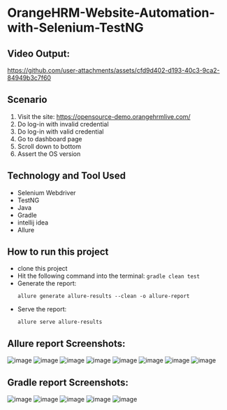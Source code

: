 # OrangeHRM-Website-Automation-with-Selenium-TestNG

## Video Output:

https://github.com/user-attachments/assets/cfd9d402-d193-40c3-9ca2-84949b3c7f60

## Scenario
1. Visit the site: https://opensource-demo.orangehrmlive.com/ 
2. Do log-in with invalid credential
3. Do log-in with valid credential
4. Go to dashboard page
5. Scroll down to bottom
6. Assert the OS version

## Technology and Tool Used
- Selenium Webdriver
- TestNG
- Java
- Gradle
- intellij idea 
- Allure

## How to run this project
- clone this project
- Hit the following command into the terminal:
  ```gradle clean test```
- Generate the report:
  ```
  allure generate allure-results --clean -o allure-report
  ```
- Serve the report:
  ```
  allure serve allure-results
  ```     

## Allure report Screenshots:
![image](https://github.com/zafir100100/Web-Automation-on-OrangeHRM-Website-with-Selenium-TestNG/assets/55599023/56b59bbb-506c-4388-b84e-2669eecd3179)
![image](https://github.com/zafir100100/Web-Automation-on-OrangeHRM-Website-with-Selenium-TestNG/assets/55599023/704b86d6-1cfe-4186-930d-63d5f28eb5f2)
![image](https://github.com/zafir100100/Web-Automation-on-OrangeHRM-Website-with-Selenium-TestNG/assets/55599023/6c1331e4-3e04-45db-8703-6186ec306d6a)
![image](https://github.com/zafir100100/Web-Automation-on-OrangeHRM-Website-with-Selenium-TestNG/assets/55599023/3ef7f439-34a0-48bd-80a3-86bea753d844)
![image](https://github.com/zafir100100/Web-Automation-on-OrangeHRM-Website-with-Selenium-TestNG/assets/55599023/62a8caee-9638-43ec-80de-b298fa5829b2)
![image](https://github.com/zafir100100/Web-Automation-on-OrangeHRM-Website-with-Selenium-TestNG/assets/55599023/e68def47-cf3b-4978-9fd2-a8a5554dde27)
![image](https://github.com/zafir100100/Web-Automation-on-OrangeHRM-Website-with-Selenium-TestNG/assets/55599023/126c604c-a654-4b5c-b91d-4bf9a0ac9bcf)
![image](https://github.com/zafir100100/Web-Automation-on-OrangeHRM-Website-with-Selenium-TestNG/assets/55599023/e3531d0d-2957-4d3a-9f4a-08ee95a55264)

## Gradle report Screenshots:
![image](https://github.com/zafir100100/Web-Automation-on-OrangeHRM-Website-with-Selenium-TestNG/assets/55599023/d3309015-93f2-45dd-ace5-a6d28cfa2e0b)
![image](https://github.com/zafir100100/Web-Automation-on-OrangeHRM-Website-with-Selenium-TestNG/assets/55599023/13e62cb3-b9c8-4566-97be-d2d571b4a27d)
![image](https://github.com/zafir100100/Web-Automation-on-OrangeHRM-Website-with-Selenium-TestNG/assets/55599023/a560b839-e693-4427-808c-8cb99d2bc7ed)
![image](https://github.com/zafir100100/Web-Automation-on-OrangeHRM-Website-with-Selenium-TestNG/assets/55599023/d7f62017-9825-4135-9f42-78471ee3e285)
![image](https://github.com/zafir100100/Web-Automation-on-OrangeHRM-Website-with-Selenium-TestNG/assets/55599023/97fbabcf-3cc1-46cb-afb6-18ab1babe58e)











